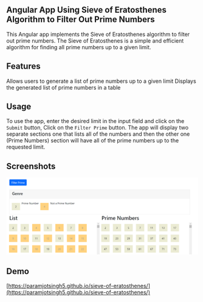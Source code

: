 ## Angular App Using Sieve of Eratosthenes Algorithm to Filter Out Prime Numbers

This Angular app implements the Sieve of Eratosthenes algorithm to filter out prime numbers. The Sieve of Eratosthenes is a simple and efficient algorithm for finding all prime numbers up to a given limit. 

## Features

Allows users to generate a list of prime numbers up to a given limit
Displays the generated list of prime numbers in a table

## Usage

To use the app, enter the desired limit in the input field and click on the `Submit` button, Click on the `Filter Prime` button. The app will display two separate sections one that lists all of the numbers and then the other one (Prime Numbers) section will have all of the prime numbers up to the requested limit.

## Screenshots

![Demo](https://raw.githubusercontent.com/ParamjotSingh5/sieve-of-eratosthenes/main/docs/SieveOfEratosthenes_Demo.png)

## Demo

[https://paramjotsingh5.github.io/sieve-of-eratosthenes/](https://paramjotsingh5.github.io/sieve-of-eratosthenes/)


